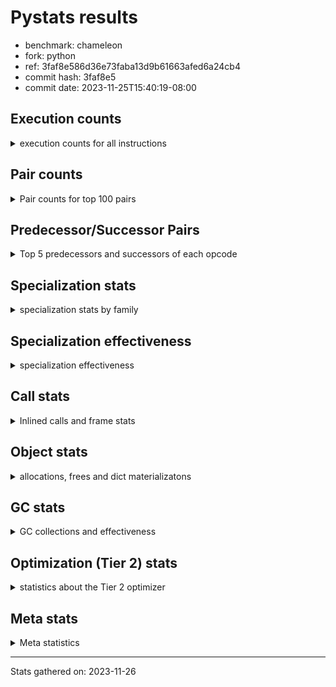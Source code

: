 
# Pystats results

- benchmark: chameleon
- fork: python
- ref: 3faf8e586d36e73faba13d9b61663afed6a24cb4
- commit hash: 3faf8e5
- commit date: 2023-11-25T15:40:19-08:00

## Execution counts

<details>
<summary> execution counts for all instructions </summary>

|Name | Count | Self | Cumulative | Miss ratio | 
|---|---:|---:|---:|---:|
| LOAD_FAST | 167,093,480 | 22.0% | 22.0% |  |
| LOAD_CONST | 81,306,320 | 10.7% | 32.7% |  |
| STORE_FAST | 71,388,280 | 9.4% | 42.1% |  |
| IS_OP | 45,764,480 | 6.0% | 48.1% |  |
| LOAD_GLOBAL_BUILTIN | 43,526,180 | 5.7% | 53.8% |  |
| PUSH_NULL | 40,652,200 | 5.3% | 59.1% |  |
| LOAD_GLOBAL_MODULE | 37,779,760 | 5.0% | 64.1% |  |
| POP_JUMP_IF_FALSE | 36,165,200 | 4.8% | 68.9% |  |
| POP_TOP | 23,047,120 | 3.0% | 71.9% |  |
| CALL_BUILTIN_O | 23,042,300 | 3.0% | 74.9% |  |
| LOAD_FAST_LOAD_FAST | 18,568,320 | 2.4% | 77.4% |  |
| RESUME_CHECK | 17,609,440 | 2.3% | 79.7% |  |
| RETURN_VALUE | 17,287,120 | 2.3% | 82.0% |  |
| POP_JUMP_IF_TRUE | 13,120,640 | 1.7% | 83.7% |  |
| CALL_METHOD_DESCRIPTOR_FAST | 10,442,040 | 1.4% | 85.1% | 100.0% |
| LOAD_ATTR_CLASS | 10,243,820 | 1.3% | 86.4% |  |
| POP_JUMP_IF_NONE | 9,922,560 | 1.3% | 87.7% |  |
| CALL_BOUND_METHOD_EXACT_ARGS | 7,042,420 | 0.9% | 88.6% |  |
| CALL_PY_EXACT_ARGS | 6,721,180 | 0.9% | 89.5% |  |
| COPY_FREE_VARS | 6,400,720 | 0.8% | 90.4% |  |
| POP_JUMP_IF_NOT_NONE | 6,400,640 | 0.8% | 91.2% |  |
| TO_BOOL_BOOL | 6,400,580 | 0.8% | 92.0% |  |
| CALL_TYPE_1 | 6,399,980 | 0.8% | 92.9% |  |
| CALL_STR_1 | 6,399,960 | 0.8% | 93.7% |  |
| CALL | 4,167,420 | 0.5% | 94.3% |  |
| STORE_SUBSCR | 4,164,520 | 0.5% | 94.8% |  |
| JUMP_FORWARD | 3,841,280 | 0.5% | 95.3% |  |
| NOP | 3,522,000 | 0.5% | 95.8% |  |
| DELETE_SUBSCR | 3,520,640 | 0.5% | 96.2% |  |
| COMPARE_OP_INT | 3,520,020 | 0.5% | 96.7% |  |
| BINARY_OP_SUBTRACT_INT | 3,519,960 | 0.5% | 97.2% |  |
| ENTER_EXECUTOR | 3,519,040 | 0.5% | 97.6% |  |
| BINARY_OP | 3,201,180 | 0.4% | 98.1% |  |
| LOAD_DEREF | 3,200,160 | 0.4% | 98.5% |  |
| BINARY_OP_ADD_INT | 3,199,980 | 0.4% | 98.9% |  |
| BINARY_OP_ADD_UNICODE | 3,199,980 | 0.4% | 99.3% |  |
| CALL_BUILTIN_FAST | 965,560 | 0.1% | 99.4% |  |
| INTERPRETER_EXIT | 643,920 | 0.1% | 99.5% |  |
| STORE_ATTR_SLOT | 642,480 | 0.1% | 99.6% |  |
| FOR_ITER_LIST | 641,880 | 0.1% | 99.7% |  |
| RETURN_CONST | 322,560 | 0.0% | 99.7% |  |
| BUILD_TUPLE | 321,920 | 0.0% | 99.8% |  |
| EXTENDED_ARG | 321,600 | 0.0% | 99.8% |  |
| CALL_BUILTIN_CLASS | 321,300 | 0.0% | 99.9% |  |
| GET_ITER | 320,720 | 0.0% | 99.9% |  |
| CALL_LEN | 320,620 | 0.0% | 100.0% |  |
| UNPACK_SEQUENCE_TWO_TUPLE | 320,600 | 0.0% | 100.0% |  |
| LOAD_ATTR | 7,560 | 0.0% | 100.0% |  |
| BUILD_MAP | 2,560 | 0.0% | 100.0% |  |
| BINARY_SUBSCR_GETITEM | 2,480 | 0.0% | 100.0% |  |
| MAKE_CELL | 1,920 | 0.0% | 100.0% |  |
| STORE_DEREF | 1,920 | 0.0% | 100.0% |  |
| LOAD_GLOBAL | 1,720 | 0.0% | 100.0% |  |
| JUMP_BACKWARD | 1,700 | 0.0% | 100.0% |  |
| CALL_FUNCTION_EX | 1,360 | 0.0% | 100.0% |  |
| MAKE_FUNCTION | 1,280 | 0.0% | 100.0% |  |
| DICT_MERGE | 1,280 | 0.0% | 100.0% |  |
| SET_FUNCTION_ATTRIBUTE | 1,280 | 0.0% | 100.0% |  |
| LOAD_ATTR_METHOD_NO_DICT | 1,240 | 0.0% | 100.0% |  |
| LOAD_ATTR_NONDESCRIPTOR_WITH_VALUES | 1,240 | 0.0% | 100.0% |  |
| CALL_KW | 640 | 0.0% | 100.0% |  |
| CONTAINS_OP | 640 | 0.0% | 100.0% |  |
| BINARY_SUBSCR_DICT | 620 | 0.0% | 100.0% |  |
| CALL_PY_WITH_DEFAULTS | 620 | 0.0% | 100.0% |  |
| LOAD_ATTR_INSTANCE_VALUE | 620 | 0.0% | 100.0% |  |
| LOAD_ATTR_METHOD_WITH_VALUES | 620 | 0.0% | 100.0% |  |
| LOAD_SUPER_ATTR_ATTR | 620 | 0.0% | 100.0% |  |
| STORE_SUBSCR_DICT | 620 | 0.0% | 100.0% |  |
| FOR_ITER_RANGE | 420 | 0.0% | 100.0% |  |
| RESUME | 240 | 0.0% | 100.0% |  |
| BINARY_SUBSCR | 200 | 0.0% | 100.0% |  |
| STORE_ATTR | 160 | 0.0% | 100.0% |  |
| TO_BOOL | 120 | 0.0% | 100.0% |  |
| COMPARE_OP | 120 | 0.0% | 100.0% |  |
| FOR_ITER | 120 | 0.0% | 100.0% |  |
| LOAD_ATTR_MODULE | 120 | 0.0% | 100.0% |  |
| UNPACK_SEQUENCE | 80 | 0.0% | 100.0% |  |
| BINARY_OP_SUBTRACT_FLOAT | 60 | 0.0% | 100.0% |  |
| LOAD_SUPER_ATTR | 40 | 0.0% | 100.0% |  |


</details>

## Pair counts

<details>
<summary> Pair counts for top 100 pairs </summary>

|Pair | Count | Self | Cumulative | 
|---|---:|---:|---:|
| STORE_FAST LOAD_FAST | 56,657,640 | 7.5% | 7.5% |
| LOAD_FAST PUSH_NULL | 36,810,120 | 4.8% | 12.3% |
| IS_OP POP_JUMP_IF_FALSE | 29,764,480 | 3.9% | 16.2% |
| POP_JUMP_IF_FALSE LOAD_FAST | 29,764,480 | 3.9% | 20.1% |
| PUSH_NULL LOAD_CONST | 27,531,520 | 3.6% | 23.7% |
| CALL_BUILTIN_O POP_TOP | 23,041,660 | 3.0% | 26.8% |
| LOAD_FAST LOAD_CONST | 20,805,840 | 2.7% | 29.5% |
| LOAD_GLOBAL_BUILTIN IS_OP | 19,199,900 | 2.5% | 32.0% |
| LOAD_FAST LOAD_GLOBAL_BUILTIN | 19,199,800 | 2.5% | 34.6% |
| LOAD_FAST RETURN_VALUE | 16,643,920 | 2.2% | 36.7% |
| LOAD_CONST CALL_BUILTIN_O | 16,641,480 | 2.2% | 38.9% |
| LOAD_CONST LOAD_CONST | 16,000,640 | 2.1% | 41.0% |
| LOAD_GLOBAL_MODULE IS_OP | 13,764,400 | 1.8% | 42.8% |
| LOAD_FAST LOAD_GLOBAL_MODULE | 13,764,320 | 1.8% | 44.7% |
| LOAD_GLOBAL_BUILTIN LOAD_FAST | 13,761,860 | 1.8% | 46.5% |
| POP_TOP LOAD_FAST | 13,123,200 | 1.7% | 48.2% |
| PUSH_NULL LOAD_FAST | 12,800,080 | 1.7% | 49.9% |
| CALL_METHOD_DESCRIPTOR_FAST STORE_FAST | 10,245,060 | 1.3% | 51.2% |
| LOAD_ATTR_CLASS LOAD_FAST_LOAD_FAST | 10,243,820 | 1.3% | 52.6% |
| LOAD_FAST_LOAD_FAST LOAD_GLOBAL_MODULE | 10,243,800 | 1.3% | 53.9% |
| LOAD_GLOBAL_BUILTIN LOAD_ATTR_CLASS | 10,243,800 | 1.3% | 55.3% |
| LOAD_GLOBAL_MODULE CALL_METHOD_DESCRIPTOR_FAST | 10,243,800 | 1.3% | 56.6% |
| RESUME_CHECK LOAD_GLOBAL_BUILTIN | 10,243,800 | 1.3% | 58.0% |
| STORE_FAST LOAD_CONST | 10,243,200 | 1.3% | 59.3% |
| LOAD_GLOBAL_MODULE STORE_FAST | 9,923,660 | 1.3% | 60.6% |
| LOAD_FAST POP_JUMP_IF_NONE | 9,922,560 | 1.3% | 61.9% |
| RETURN_VALUE STORE_FAST | 9,601,240 | 1.3% | 63.2% |
| IS_OP POP_JUMP_IF_TRUE | 9,600,000 | 1.3% | 64.4% |
| POP_JUMP_IF_TRUE LOAD_FAST | 9,599,360 | 1.3% | 65.7% |
| CALL_BOUND_METHOD_EXACT_ARGS RESUME_CHECK | 7,042,420 | 0.9% | 66.6% |
| LOAD_CONST CALL_BOUND_METHOD_EXACT_ARGS | 7,042,280 | 0.9% | 67.6% |
| RESUME_CHECK LOAD_FAST | 6,723,700 | 0.9% | 68.4% |
| LOAD_CONST STORE_FAST | 6,723,200 | 0.9% | 69.3% |
| LOAD_FAST LOAD_FAST | 6,723,200 | 0.9% | 70.2% |
| POP_TOP LOAD_GLOBAL_MODULE | 6,722,320 | 0.9% | 71.1% |
| COPY_FREE_VARS RESUME_CHECK | 6,400,660 | 0.8% | 71.9% |
| LOAD_FAST POP_JUMP_IF_NOT_NONE | 6,400,640 | 0.8% | 72.8% |
| POP_JUMP_IF_NONE LOAD_FAST | 6,400,640 | 0.8% | 73.6% |
| IS_OP STORE_FAST | 6,400,000 | 0.8% | 74.5% |
| LOAD_FAST STORE_FAST | 6,400,000 | 0.8% | 75.3% |
| LOAD_FAST_LOAD_FAST IS_OP | 6,400,000 | 0.8% | 76.1% |
| POP_JUMP_IF_FALSE LOAD_GLOBAL_BUILTIN | 6,400,000 | 0.8% | 77.0% |
| POP_JUMP_IF_NOT_NONE LOAD_FAST_LOAD_FAST | 6,400,000 | 0.8% | 77.8% |
| CALL_TYPE_1 STORE_FAST | 6,399,980 | 0.8% | 78.7% |
| LOAD_FAST CALL_TYPE_1 | 6,399,960 | 0.8% | 79.5% |
| CALL_PY_EXACT_ARGS COPY_FREE_VARS | 6,399,960 | 0.8% | 80.3% |
| TO_BOOL_BOOL POP_JUMP_IF_FALSE | 6,399,960 | 0.8% | 81.2% |
| LOAD_FAST TO_BOOL_BOOL | 6,399,920 | 0.8% | 82.0% |
| LOAD_CONST LOAD_FAST | 3,843,840 | 0.5% | 82.5% |
| LOAD_CONST STORE_SUBSCR | 3,841,960 | 0.5% | 83.0% |
| STORE_SUBSCR LOAD_FAST | 3,841,920 | 0.5% | 83.5% |
| STORE_FAST LOAD_GLOBAL_MODULE | 3,523,280 | 0.5% | 84.0% |
| LOAD_CONST LOAD_GLOBAL_MODULE | 3,522,360 | 0.5% | 84.5% |
| LOAD_FAST CALL | 3,521,720 | 0.5% | 84.9% |
| DELETE_SUBSCR JUMP_FORWARD | 3,520,640 | 0.5% | 85.4% |
| RETURN_VALUE LOAD_CONST | 3,520,640 | 0.5% | 85.9% |
| JUMP_FORWARD LOAD_FAST | 3,520,640 | 0.5% | 86.3% |
| LOAD_CONST DELETE_SUBSCR | 3,520,640 | 0.5% | 86.8% |
| LOAD_CONST COMPARE_OP_INT | 3,519,960 | 0.5% | 87.2% |
| BINARY_OP_SUBTRACT_INT STORE_FAST | 3,519,960 | 0.5% | 87.7% |
| COMPARE_OP_INT POP_JUMP_IF_TRUE | 3,519,960 | 0.5% | 88.2% |
| LOAD_CONST BINARY_OP_SUBTRACT_INT | 3,519,920 | 0.5% | 88.6% |
| LOAD_CONST CALL_PY_EXACT_ARGS | 3,519,920 | 0.5% | 89.1% |
| LOAD_FAST CALL_BUILTIN_O | 3,200,600 | 0.4% | 89.5% |
| NOP LOAD_DEREF | 3,200,080 | 0.4% | 89.9% |
| LOAD_DEREF PUSH_NULL | 3,200,080 | 0.4% | 90.4% |
| LOAD_FAST BINARY_OP | 3,200,040 | 0.4% | 90.8% |
| CALL LOAD_CONST | 3,200,000 | 0.4% | 91.2% |
| LOAD_CONST IS_OP | 3,200,000 | 0.4% | 91.6% |
| LOAD_FAST IS_OP | 3,200,000 | 0.4% | 92.0% |
| POP_JUMP_IF_NONE NOP | 3,200,000 | 0.4% | 92.5% |
| BINARY_OP_ADD_INT STORE_FAST | 3,199,980 | 0.4% | 92.9% |
| BINARY_OP_ADD_UNICODE STORE_FAST | 3,199,980 | 0.4% | 93.3% |
| CALL_STR_1 STORE_FAST | 3,199,980 | 0.4% | 93.7% |
| RETURN_VALUE CALL_STR_1 | 3,199,960 | 0.4% | 94.1% |
| BINARY_OP CALL_BUILTIN_O | 3,199,960 | 0.4% | 94.6% |
| LOAD_CONST BINARY_OP_ADD_INT | 3,199,960 | 0.4% | 95.0% |
| LOAD_CONST LOAD_GLOBAL_BUILTIN | 3,199,960 | 0.4% | 95.4% |
| LOAD_FAST CALL_STR_1 | 3,199,960 | 0.4% | 95.8% |
| POP_JUMP_IF_TRUE LOAD_GLOBAL_BUILTIN | 3,199,960 | 0.4% | 96.3% |
| CALL_STR_1 BINARY_OP_ADD_UNICODE | 3,199,960 | 0.4% | 96.7% |
| LOAD_GLOBAL_MODULE CALL_PY_EXACT_ARGS | 3,199,960 | 0.4% | 97.1% |
| ENTER_EXECUTOR RESUME_CHECK | 3,198,720 | 0.4% | 97.5% |
| POP_TOP ENTER_EXECUTOR | 2,879,960 | 0.4% | 97.9% |
| CACHE RESUME_CHECK | 643,160 | 0.1% | 98.0% |
| CALL_BUILTIN_FAST STORE_FAST | 642,480 | 0.1% | 98.1% |
| LOAD_FAST_LOAD_FAST STORE_ATTR_SLOT | 641,200 | 0.1% | 98.1% |
| STORE_FAST LOAD_GLOBAL_BUILTIN | 641,200 | 0.1% | 98.2% |
| RETURN_VALUE PUSH_NULL | 640,640 | 0.1% | 98.3% |
| RETURN_VALUE INTERPRETER_EXIT | 322,640 | 0.0% | 98.4% |
| LOAD_FAST CALL_BUILTIN_FAST | 321,800 | 0.0% | 98.4% |
| LOAD_GLOBAL_MODULE CALL_BUILTIN_FAST | 321,800 | 0.0% | 98.4% |
| RETURN_CONST INTERPRETER_EXIT | 321,280 | 0.0% | 98.5% |
| FOR_ITER_LIST STORE_FAST | 321,240 | 0.0% | 98.5% |
| LOAD_GLOBAL_MODULE LOAD_FAST_LOAD_FAST | 321,240 | 0.0% | 98.6% |
| STORE_ATTR_SLOT RETURN_CONST | 321,240 | 0.0% | 98.6% |
| CALL_PY_EXACT_ARGS RESUME_CHECK | 321,220 | 0.0% | 98.7% |
| CALL STORE_FAST | 320,960 | 0.0% | 98.7% |
| LOAD_FAST GET_ITER | 320,720 | 0.0% | 98.7% |
| LOAD_FAST_LOAD_FAST CALL | 320,680 | 0.0% | 98.8% |


</details>

## Predecessor/Successor Pairs

<details>
<summary> Top 5 predecessors and successors of each opcode </summary>

### CACHE

<details>
<summary> Successors and predecessors for CACHE </summary>

|Successors | Count | Percentage | 
|---|---:|---:|
| RESUME_CHECK | 643,160 | 99.9% |
| COPY_FREE_VARS | 640 | 0.1% |
| RESUME | 120 | 0.0% |


</details>

### BINARY_SUBSCR

<details>
<summary> Successors and predecessors for BINARY_SUBSCR </summary>

|Predecessors | Count | Percentage | 
|---|---:|---:|
| LOAD_CONST | 200 | 100.0% |

|Successors | Count | Percentage | 
|---|---:|---:|
| BINARY_SUBSCR_GETITEM | 80 | 40.0% |
| STORE_FAST | 60 | 30.0% |
| STORE_DEREF | 40 | 20.0% |
| BINARY_SUBSCR_DICT | 20 | 10.0% |


</details>

### DELETE_SUBSCR

<details>
<summary> Successors and predecessors for DELETE_SUBSCR </summary>

|Predecessors | Count | Percentage | 
|---|---:|---:|
| LOAD_CONST | 3,520,640 | 100.0% |

|Successors | Count | Percentage | 
|---|---:|---:|
| JUMP_FORWARD | 3,520,640 | 100.0% |


</details>

### GET_ITER

<details>
<summary> Successors and predecessors for GET_ITER </summary>

|Predecessors | Count | Percentage | 
|---|---:|---:|
| LOAD_FAST | 320,720 | 100.0% |

|Successors | Count | Percentage | 
|---|---:|---:|
| FOR_ITER_LIST | 319,980 | 99.8% |
| EXTENDED_ARG | 640 | 0.2% |
| FOR_ITER_RANGE | 60 | 0.0% |
| FOR_ITER | 40 | 0.0% |


</details>

### INTERPRETER_EXIT

<details>
<summary> Successors and predecessors for INTERPRETER_EXIT </summary>

|Predecessors | Count | Percentage | 
|---|---:|---:|
| RETURN_VALUE | 322,640 | 50.1% |
| RETURN_CONST | 321,280 | 49.9% |


</details>

### MAKE_FUNCTION

<details>
<summary> Successors and predecessors for MAKE_FUNCTION </summary>

|Predecessors | Count | Percentage | 
|---|---:|---:|
| LOAD_CONST | 1,280 | 100.0% |

|Successors | Count | Percentage | 
|---|---:|---:|
| SET_FUNCTION_ATTRIBUTE | 1,280 | 100.0% |


</details>

### NOP

<details>
<summary> Successors and predecessors for NOP </summary>

|Predecessors | Count | Percentage | 
|---|---:|---:|
| POP_JUMP_IF_NONE | 3,200,000 | 90.9% |
| RESUME_CHECK | 320,620 | 9.1% |
| STORE_FAST | 1,280 | 0.0% |
| POP_TOP | 80 | 0.0% |
| RESUME | 20 | 0.0% |

|Successors | Count | Percentage | 
|---|---:|---:|
| LOAD_DEREF | 3,200,080 | 90.9% |
| LOAD_GLOBAL_BUILTIN | 319,960 | 9.1% |
| LOAD_FAST | 1,280 | 0.0% |
| LOAD_GLOBAL_MODULE | 640 | 0.0% |
| LOAD_GLOBAL | 40 | 0.0% |


</details>

### POP_TOP

<details>
<summary> Successors and predecessors for POP_TOP </summary>

|Predecessors | Count | Percentage | 
|---|---:|---:|
| CALL_BUILTIN_O | 23,041,660 | 100.0% |
| CALL_BUILTIN_FAST | 3,100 | 0.0% |
| RETURN_CONST | 1,280 | 0.0% |
| CALL | 1,080 | 0.0% |

|Successors | Count | Percentage | 
|---|---:|---:|
| LOAD_FAST | 13,123,200 | 56.9% |
| LOAD_GLOBAL_MODULE | 6,722,320 | 29.2% |
| ENTER_EXECUTOR | 2,879,960 | 12.5% |
| EXTENDED_ARG | 319,360 | 1.4% |
| JUMP_BACKWARD | 680 | 0.0% |


</details>

### PUSH_NULL

<details>
<summary> Successors and predecessors for PUSH_NULL </summary>

|Predecessors | Count | Percentage | 
|---|---:|---:|
| LOAD_FAST | 36,810,120 | 90.5% |
| LOAD_DEREF | 3,200,080 | 7.9% |
| RETURN_VALUE | 640,640 | 1.6% |
| LOAD_ATTR | 660 | 0.0% |
| LOAD_SUPER_ATTR_ATTR | 620 | 0.0% |

|Successors | Count | Percentage | 
|---|---:|---:|
| LOAD_CONST | 27,531,520 | 67.7% |
| LOAD_FAST | 12,800,080 | 31.5% |
| CALL | 320,600 | 0.8% |


</details>

### RETURN_VALUE

<details>
<summary> Successors and predecessors for RETURN_VALUE </summary>

|Predecessors | Count | Percentage | 
|---|---:|---:|
| LOAD_FAST | 16,643,920 | 96.3% |
| BUILD_TUPLE | 320,640 | 1.9% |
| CALL_BUILTIN_FAST | 319,980 | 1.9% |
| CALL_FUNCTION_EX | 1,280 | 0.0% |
| RETURN_VALUE | 640 | 0.0% |

|Successors | Count | Percentage | 
|---|---:|---:|
| STORE_FAST | 9,601,240 | 55.5% |
| LOAD_CONST | 3,520,640 | 20.4% |
| CALL_STR_1 | 3,199,960 | 18.5% |
| PUSH_NULL | 640,640 | 3.7% |
| INTERPRETER_EXIT | 322,640 | 1.9% |


</details>

### STORE_SUBSCR

<details>
<summary> Successors and predecessors for STORE_SUBSCR </summary>

|Predecessors | Count | Percentage | 
|---|---:|---:|
| LOAD_CONST | 3,841,960 | 92.3% |
| LOAD_FAST_LOAD_FAST | 320,640 | 7.7% |
| STORE_SUBSCR | 1,920 | 0.0% |

|Successors | Count | Percentage | 
|---|---:|---:|
| LOAD_FAST | 3,841,920 | 92.3% |
| LOAD_FAST_LOAD_FAST | 320,640 | 7.7% |
| STORE_SUBSCR | 1,920 | 0.0% |
| LOAD_GLOBAL | 20 | 0.0% |
| STORE_SUBSCR_DICT | 20 | 0.0% |


</details>

### TO_BOOL

<details>
<summary> Successors and predecessors for TO_BOOL </summary>

|Predecessors | Count | Percentage | 
|---|---:|---:|
| LOAD_FAST | 80 | 66.7% |
| LOAD_ATTR | 40 | 33.3% |

|Successors | Count | Percentage | 
|---|---:|---:|
| TO_BOOL_BOOL | 60 | 50.0% |
| POP_JUMP_IF_FALSE | 40 | 33.3% |
| POP_JUMP_IF_TRUE | 20 | 16.7% |


</details>

### BINARY_OP

<details>
<summary> Successors and predecessors for BINARY_OP </summary>

|Predecessors | Count | Percentage | 
|---|---:|---:|
| LOAD_FAST | 3,200,040 | 100.0% |
| BINARY_OP | 980 | 0.0% |
| LOAD_CONST | 120 | 0.0% |
| CALL | 20 | 0.0% |
| CALL_STR_1 | 20 | 0.0% |

|Successors | Count | Percentage | 
|---|---:|---:|
| CALL_BUILTIN_O | 3,199,960 | 100.0% |
| BINARY_OP | 980 | 0.0% |
| STORE_FAST | 100 | 0.0% |
| CALL | 40 | 0.0% |
| BINARY_OP_SUBTRACT_INT | 40 | 0.0% |


</details>

### BUILD_MAP

<details>
<summary> Successors and predecessors for BUILD_MAP </summary>

|Predecessors | Count | Percentage | 
|---|---:|---:|
| LOAD_CONST | 1,280 | 50.0% |
| STORE_FAST | 640 | 25.0% |
| LOAD_GLOBAL_MODULE | 620 | 24.2% |
| LOAD_GLOBAL | 20 | 0.8% |

|Successors | Count | Percentage | 
|---|---:|---:|
| LOAD_FAST | 1,280 | 50.0% |
| CALL | 640 | 25.0% |
| STORE_FAST | 640 | 25.0% |


</details>

### BUILD_TUPLE

<details>
<summary> Successors and predecessors for BUILD_TUPLE </summary>

|Predecessors | Count | Percentage | 
|---|---:|---:|
| LOAD_FAST_LOAD_FAST | 320,640 | 99.6% |
| LOAD_FAST | 1,280 | 0.4% |

|Successors | Count | Percentage | 
|---|---:|---:|
| RETURN_VALUE | 320,640 | 99.6% |
| LOAD_CONST | 1,280 | 0.4% |


</details>

### CALL

<details>
<summary> Successors and predecessors for CALL </summary>

|Predecessors | Count | Percentage | 
|---|---:|---:|
| LOAD_FAST | 3,521,720 | 84.5% |
| LOAD_FAST_LOAD_FAST | 320,680 | 7.7% |
| PUSH_NULL | 320,600 | 7.7% |
| CALL | 2,140 | 0.1% |
| LOAD_CONST | 920 | 0.0% |

|Successors | Count | Percentage | 
|---|---:|---:|
| LOAD_CONST | 3,200,000 | 76.8% |
| STORE_FAST | 320,960 | 7.7% |
| LOAD_FAST_LOAD_FAST | 320,640 | 7.7% |
| UNPACK_SEQUENCE_TWO_TUPLE | 320,560 | 7.7% |
| CALL | 2,140 | 0.1% |


</details>

### CALL_FUNCTION_EX

<details>
<summary> Successors and predecessors for CALL_FUNCTION_EX </summary>

|Predecessors | Count | Percentage | 
|---|---:|---:|
| DICT_MERGE | 1,280 | 94.1% |
| LOAD_FAST | 80 | 5.9% |

|Successors | Count | Percentage | 
|---|---:|---:|
| RETURN_VALUE | 1,280 | 94.1% |
| COPY_FREE_VARS | 80 | 5.9% |


</details>

### CALL_KW

<details>
<summary> Successors and predecessors for CALL_KW </summary>

|Predecessors | Count | Percentage | 
|---|---:|---:|
| LOAD_CONST | 640 | 100.0% |

|Successors | Count | Percentage | 
|---|---:|---:|
| CALL_BUILTIN_FAST | 600 | 93.8% |
| CALL | 40 | 6.2% |


</details>

### COMPARE_OP

<details>
<summary> Successors and predecessors for COMPARE_OP </summary>

|Predecessors | Count | Percentage | 
|---|---:|---:|
| LOAD_CONST | 120 | 100.0% |

|Successors | Count | Percentage | 
|---|---:|---:|
| COMPARE_OP_INT | 60 | 50.0% |
| POP_JUMP_IF_TRUE | 40 | 33.3% |
| POP_JUMP_IF_FALSE | 20 | 16.7% |


</details>

### CONTAINS_OP

<details>
<summary> Successors and predecessors for CONTAINS_OP </summary>

|Predecessors | Count | Percentage | 
|---|---:|---:|
| LOAD_FAST | 640 | 100.0% |

|Successors | Count | Percentage | 
|---|---:|---:|
| POP_JUMP_IF_FALSE | 640 | 100.0% |


</details>

### COPY_FREE_VARS

<details>
<summary> Successors and predecessors for COPY_FREE_VARS </summary>

|Predecessors | Count | Percentage | 
|---|---:|---:|
| CALL_PY_EXACT_ARGS | 6,399,960 | 100.0% |
| CACHE | 640 | 0.0% |
| CALL_FUNCTION_EX | 80 | 0.0% |
| CALL | 40 | 0.0% |

|Successors | Count | Percentage | 
|---|---:|---:|
| RESUME_CHECK | 6,400,660 | 100.0% |
| RESUME | 60 | 0.0% |


</details>

### DICT_MERGE

<details>
<summary> Successors and predecessors for DICT_MERGE </summary>

|Predecessors | Count | Percentage | 
|---|---:|---:|
| LOAD_FAST | 1,280 | 100.0% |

|Successors | Count | Percentage | 
|---|---:|---:|
| CALL_FUNCTION_EX | 1,280 | 100.0% |


</details>

### ENTER_EXECUTOR

<details>
<summary> Successors and predecessors for ENTER_EXECUTOR </summary>

|Predecessors | Count | Percentage | 
|---|---:|---:|
| POP_TOP | 2,879,960 | 81.8% |
| POP_JUMP_IF_TRUE | 319,660 | 9.1% |
| EXTENDED_ARG | 319,320 | 9.1% |
| JUMP_BACKWARD | 100 | 0.0% |

|Successors | Count | Percentage | 
|---|---:|---:|
| RESUME_CHECK | 3,198,720 | 90.9% |
| FOR_ITER_LIST | 319,680 | 9.1% |
| EXTENDED_ARG | 320 | 0.0% |
| CALL | 280 | 0.0% |
| FOR_ITER_RANGE | 40 | 0.0% |


</details>

### EXTENDED_ARG

<details>
<summary> Successors and predecessors for EXTENDED_ARG </summary>

|Predecessors | Count | Percentage | 
|---|---:|---:|
| POP_TOP | 319,360 | 99.3% |
| GET_ITER | 640 | 0.2% |
| JUMP_BACKWARD | 640 | 0.2% |
| POP_JUMP_IF_TRUE | 640 | 0.2% |
| ENTER_EXECUTOR | 320 | 0.1% |

|Successors | Count | Percentage | 
|---|---:|---:|
| ENTER_EXECUTOR | 319,320 | 99.3% |
| FOR_ITER_LIST | 1,560 | 0.5% |
| JUMP_BACKWARD | 680 | 0.2% |
| FOR_ITER | 40 | 0.0% |


</details>

### FOR_ITER

<details>
<summary> Successors and predecessors for FOR_ITER </summary>

|Predecessors | Count | Percentage | 
|---|---:|---:|
| GET_ITER | 40 | 33.3% |
| EXTENDED_ARG | 40 | 33.3% |
| JUMP_BACKWARD | 40 | 33.3% |

|Successors | Count | Percentage | 
|---|---:|---:|
| STORE_FAST | 60 | 50.0% |
| FOR_ITER_LIST | 40 | 33.3% |
| FOR_ITER_RANGE | 20 | 16.7% |


</details>

### IS_OP

<details>
<summary> Successors and predecessors for IS_OP </summary>

|Predecessors | Count | Percentage | 
|---|---:|---:|
| LOAD_GLOBAL_BUILTIN | 19,199,900 | 42.0% |
| LOAD_GLOBAL_MODULE | 13,764,400 | 30.1% |
| LOAD_FAST_LOAD_FAST | 6,400,000 | 14.0% |
| LOAD_CONST | 3,200,000 | 7.0% |
| LOAD_FAST | 3,200,000 | 7.0% |

|Successors | Count | Percentage | 
|---|---:|---:|
| POP_JUMP_IF_FALSE | 29,764,480 | 65.0% |
| POP_JUMP_IF_TRUE | 9,600,000 | 21.0% |
| STORE_FAST | 6,400,000 | 14.0% |


</details>

### JUMP_BACKWARD

<details>
<summary> Successors and predecessors for JUMP_BACKWARD </summary>

|Predecessors | Count | Percentage | 
|---|---:|---:|
| POP_TOP | 680 | 40.0% |
| EXTENDED_ARG | 680 | 40.0% |
| POP_JUMP_IF_TRUE | 340 | 20.0% |

|Successors | Count | Percentage | 
|---|---:|---:|
| EXTENDED_ARG | 640 | 37.6% |
| FOR_ITER_LIST | 620 | 36.5% |
| FOR_ITER_RANGE | 300 | 17.6% |
| ENTER_EXECUTOR | 100 | 5.9% |
| FOR_ITER | 40 | 2.4% |


</details>

### JUMP_FORWARD

<details>
<summary> Successors and predecessors for JUMP_FORWARD </summary>

|Predecessors | Count | Percentage | 
|---|---:|---:|
| DELETE_SUBSCR | 3,520,640 | 91.7% |
| CALL_BUILTIN_CLASS | 320,620 | 8.3% |
| CALL | 20 | 0.0% |

|Successors | Count | Percentage | 
|---|---:|---:|
| LOAD_FAST | 3,520,640 | 91.7% |
| STORE_FAST | 320,640 | 8.3% |


</details>

### LOAD_ATTR

<details>
<summary> Successors and predecessors for LOAD_ATTR </summary>

|Predecessors | Count | Percentage | 
|---|---:|---:|
| LOAD_FAST | 6,640 | 87.8% |
| LOAD_ATTR | 800 | 10.6% |
| LOAD_GLOBAL | 60 | 0.8% |
| LOAD_GLOBAL_MODULE | 40 | 0.5% |
| LOAD_GLOBAL_BUILTIN | 20 | 0.3% |

|Successors | Count | Percentage | 
|---|---:|---:|
| STORE_FAST | 3,240 | 42.9% |
| LOAD_FAST | 1,280 | 16.9% |
| LOAD_ATTR | 800 | 10.6% |
| PUSH_NULL | 660 | 8.7% |
| CALL_BUILTIN_CLASS | 600 | 7.9% |


</details>

### LOAD_CONST

<details>
<summary> Successors and predecessors for LOAD_CONST </summary>

|Predecessors | Count | Percentage | 
|---|---:|---:|
| PUSH_NULL | 27,531,520 | 33.9% |
| LOAD_FAST | 20,805,840 | 25.6% |
| LOAD_CONST | 16,000,640 | 19.7% |
| STORE_FAST | 10,243,200 | 12.6% |
| RETURN_VALUE | 3,520,640 | 4.3% |

|Successors | Count | Percentage | 
|---|---:|---:|
| CALL_BUILTIN_O | 16,641,480 | 20.5% |
| LOAD_CONST | 16,000,640 | 19.7% |
| CALL_BOUND_METHOD_EXACT_ARGS | 7,042,280 | 8.7% |
| STORE_FAST | 6,723,200 | 8.3% |
| LOAD_FAST | 3,843,840 | 4.7% |


</details>

### LOAD_DEREF

<details>
<summary> Successors and predecessors for LOAD_DEREF </summary>

|Predecessors | Count | Percentage | 
|---|---:|---:|
| NOP | 3,200,080 | 100.0% |
| STORE_FAST | 80 | 0.0% |

|Successors | Count | Percentage | 
|---|---:|---:|
| PUSH_NULL | 3,200,080 | 100.0% |
| STORE_FAST | 80 | 0.0% |


</details>

### LOAD_FAST

<details>
<summary> Successors and predecessors for LOAD_FAST </summary>

|Predecessors | Count | Percentage | 
|---|---:|---:|
| STORE_FAST | 56,657,640 | 33.9% |
| POP_JUMP_IF_FALSE | 29,764,480 | 17.8% |
| LOAD_GLOBAL_BUILTIN | 13,761,860 | 8.2% |
| POP_TOP | 13,123,200 | 7.9% |
| PUSH_NULL | 12,800,080 | 7.7% |

|Successors | Count | Percentage | 
|---|---:|---:|
| PUSH_NULL | 36,810,120 | 22.0% |
| LOAD_CONST | 20,805,840 | 12.5% |
| LOAD_GLOBAL_BUILTIN | 19,199,800 | 11.5% |
| RETURN_VALUE | 16,643,920 | 10.0% |
| LOAD_GLOBAL_MODULE | 13,764,320 | 8.2% |


</details>

### LOAD_FAST_LOAD_FAST

<details>
<summary> Successors and predecessors for LOAD_FAST_LOAD_FAST </summary>

|Predecessors | Count | Percentage | 
|---|---:|---:|
| LOAD_ATTR_CLASS | 10,243,820 | 55.2% |
| POP_JUMP_IF_NOT_NONE | 6,400,000 | 34.5% |
| LOAD_GLOBAL_MODULE | 321,240 | 1.7% |
| STORE_SUBSCR | 320,640 | 1.7% |
| CALL | 320,640 | 1.7% |

|Successors | Count | Percentage | 
|---|---:|---:|
| LOAD_GLOBAL_MODULE | 10,243,800 | 55.2% |
| IS_OP | 6,400,000 | 34.5% |
| STORE_ATTR_SLOT | 641,200 | 3.5% |
| CALL | 320,680 | 1.7% |
| STORE_SUBSCR | 320,640 | 1.7% |


</details>

### LOAD_GLOBAL

<details>
<summary> Successors and predecessors for LOAD_GLOBAL </summary>

|Predecessors | Count | Percentage | 
|---|---:|---:|
| LOAD_FAST | 360 | 20.9% |
| STORE_FAST | 320 | 18.6% |
| POP_TOP | 240 | 14.0% |
| LOAD_CONST | 240 | 14.0% |
| POP_JUMP_IF_FALSE | 120 | 7.0% |

|Successors | Count | Percentage | 
|---|---:|---:|
| LOAD_GLOBAL_MODULE | 560 | 32.6% |
| LOAD_GLOBAL_BUILTIN | 300 | 17.4% |
| LOAD_FAST | 220 | 12.8% |
| IS_OP | 180 | 10.5% |
| STORE_FAST | 180 | 10.5% |


</details>

### LOAD_SUPER_ATTR

<details>
<summary> Successors and predecessors for LOAD_SUPER_ATTR </summary>

|Predecessors | Count | Percentage | 
|---|---:|---:|
| LOAD_FAST | 40 | 100.0% |

|Successors | Count | Percentage | 
|---|---:|---:|
| PUSH_NULL | 20 | 50.0% |
| LOAD_SUPER_ATTR_ATTR | 20 | 50.0% |


</details>

### MAKE_CELL

<details>
<summary> Successors and predecessors for MAKE_CELL </summary>

|Predecessors | Count | Percentage | 
|---|---:|---:|
| MAKE_CELL | 1,280 | 66.7% |
| CALL_PY_WITH_DEFAULTS | 620 | 32.3% |
| CALL | 20 | 1.0% |

|Successors | Count | Percentage | 
|---|---:|---:|
| MAKE_CELL | 1,280 | 66.7% |
| RESUME_CHECK | 620 | 32.3% |
| RESUME | 20 | 1.0% |


</details>

### POP_JUMP_IF_FALSE

<details>
<summary> Successors and predecessors for POP_JUMP_IF_FALSE </summary>

|Predecessors | Count | Percentage | 
|---|---:|---:|
| IS_OP | 29,764,480 | 82.3% |
| TO_BOOL_BOOL | 6,399,960 | 17.7% |
| CONTAINS_OP | 640 | 0.0% |
| COMPARE_OP_INT | 60 | 0.0% |
| TO_BOOL | 40 | 0.0% |

|Successors | Count | Percentage | 
|---|---:|---:|
| LOAD_FAST | 29,764,480 | 82.3% |
| LOAD_GLOBAL_BUILTIN | 6,400,000 | 17.7% |
| LOAD_GLOBAL_MODULE | 600 | 0.0% |
| LOAD_GLOBAL | 120 | 0.0% |


</details>

### POP_JUMP_IF_NONE

<details>
<summary> Successors and predecessors for POP_JUMP_IF_NONE </summary>

|Predecessors | Count | Percentage | 
|---|---:|---:|
| LOAD_FAST | 9,922,560 | 100.0% |

|Successors | Count | Percentage | 
|---|---:|---:|
| LOAD_FAST | 6,400,640 | 64.5% |
| NOP | 3,200,000 | 32.2% |
| LOAD_GLOBAL_BUILTIN | 320,600 | 3.2% |
| LOAD_CONST | 640 | 0.0% |
| LOAD_GLOBAL_MODULE | 600 | 0.0% |


</details>

### POP_JUMP_IF_NOT_NONE

<details>
<summary> Successors and predecessors for POP_JUMP_IF_NOT_NONE </summary>

|Predecessors | Count | Percentage | 
|---|---:|---:|
| LOAD_FAST | 6,400,640 | 100.0% |

|Successors | Count | Percentage | 
|---|---:|---:|
| LOAD_FAST_LOAD_FAST | 6,400,000 | 100.0% |
| LOAD_FAST | 640 | 0.0% |


</details>

### POP_JUMP_IF_TRUE

<details>
<summary> Successors and predecessors for POP_JUMP_IF_TRUE </summary>

|Predecessors | Count | Percentage | 
|---|---:|---:|
| IS_OP | 9,600,000 | 73.2% |
| COMPARE_OP_INT | 3,519,960 | 26.8% |
| TO_BOOL_BOOL | 620 | 0.0% |
| COMPARE_OP | 40 | 0.0% |
| TO_BOOL | 20 | 0.0% |

|Successors | Count | Percentage | 
|---|---:|---:|
| LOAD_FAST | 9,599,360 | 73.2% |
| LOAD_GLOBAL_BUILTIN | 3,199,960 | 24.4% |
| ENTER_EXECUTOR | 319,660 | 2.4% |
| EXTENDED_ARG | 640 | 0.0% |
| RETURN_CONST | 640 | 0.0% |


</details>

### RETURN_CONST

<details>
<summary> Successors and predecessors for RETURN_CONST </summary>

|Predecessors | Count | Percentage | 
|---|---:|---:|
| STORE_ATTR_SLOT | 321,240 | 99.6% |
| POP_TOP | 640 | 0.2% |
| POP_JUMP_IF_TRUE | 640 | 0.2% |
| STORE_ATTR | 40 | 0.0% |

|Successors | Count | Percentage | 
|---|---:|---:|
| INTERPRETER_EXIT | 321,280 | 99.6% |
| POP_TOP | 1,280 | 0.4% |


</details>

### SET_FUNCTION_ATTRIBUTE

<details>
<summary> Successors and predecessors for SET_FUNCTION_ATTRIBUTE </summary>

|Predecessors | Count | Percentage | 
|---|---:|---:|
| MAKE_FUNCTION | 1,280 | 100.0% |

|Successors | Count | Percentage | 
|---|---:|---:|
| STORE_FAST | 1,280 | 100.0% |


</details>

### STORE_ATTR

<details>
<summary> Successors and predecessors for STORE_ATTR </summary>

|Predecessors | Count | Percentage | 
|---|---:|---:|
| LOAD_FAST | 80 | 50.0% |
| LOAD_FAST_LOAD_FAST | 80 | 50.0% |

|Successors | Count | Percentage | 
|---|---:|---:|
| STORE_ATTR_SLOT | 80 | 50.0% |
| RETURN_CONST | 40 | 25.0% |
| LOAD_FAST | 20 | 12.5% |
| LOAD_FAST_LOAD_FAST | 20 | 12.5% |


</details>

### STORE_DEREF

<details>
<summary> Successors and predecessors for STORE_DEREF </summary>

|Predecessors | Count | Percentage | 
|---|---:|---:|
| RETURN_VALUE | 1,240 | 64.6% |
| LOAD_GLOBAL_MODULE | 620 | 32.3% |
| BINARY_SUBSCR | 40 | 2.1% |
| LOAD_GLOBAL | 20 | 1.0% |

|Successors | Count | Percentage | 
|---|---:|---:|
| LOAD_FAST | 1,920 | 100.0% |


</details>

### STORE_FAST

<details>
<summary> Successors and predecessors for STORE_FAST </summary>

|Predecessors | Count | Percentage | 
|---|---:|---:|
| CALL_METHOD_DESCRIPTOR_FAST | 10,245,060 | 14.4% |
| LOAD_GLOBAL_MODULE | 9,923,660 | 13.9% |
| RETURN_VALUE | 9,601,240 | 13.4% |
| LOAD_CONST | 6,723,200 | 9.4% |
| IS_OP | 6,400,000 | 9.0% |

|Successors | Count | Percentage | 
|---|---:|---:|
| LOAD_FAST | 56,657,640 | 79.4% |
| LOAD_CONST | 10,243,200 | 14.3% |
| LOAD_GLOBAL_MODULE | 3,523,280 | 4.9% |
| LOAD_GLOBAL_BUILTIN | 641,200 | 0.9% |
| STORE_FAST | 320,640 | 0.4% |


</details>

### UNPACK_SEQUENCE

<details>
<summary> Successors and predecessors for UNPACK_SEQUENCE </summary>

|Predecessors | Count | Percentage | 
|---|---:|---:|
| CALL | 80 | 100.0% |

|Successors | Count | Percentage | 
|---|---:|---:|
| STORE_FAST | 40 | 50.0% |
| UNPACK_SEQUENCE_TWO_TUPLE | 40 | 50.0% |


</details>

### RESUME

<details>
<summary> Successors and predecessors for RESUME </summary>

|Predecessors | Count | Percentage | 
|---|---:|---:|
| CACHE | 120 | 50.0% |
| COPY_FREE_VARS | 60 | 25.0% |
| CALL | 40 | 16.7% |
| MAKE_CELL | 20 | 8.3% |

|Successors | Count | Percentage | 
|---|---:|---:|
| LOAD_FAST | 140 | 58.3% |
| LOAD_GLOBAL | 60 | 25.0% |
| NOP | 20 | 8.3% |
| LOAD_FAST_LOAD_FAST | 20 | 8.3% |


</details>

### BINARY_OP_ADD_INT

<details>
<summary> Successors and predecessors for BINARY_OP_ADD_INT </summary>

|Predecessors | Count | Percentage | 
|---|---:|---:|
| LOAD_CONST | 3,199,960 | 100.0% |
| BINARY_OP | 20 | 0.0% |

|Successors | Count | Percentage | 
|---|---:|---:|
| STORE_FAST | 3,199,980 | 100.0% |


</details>

### BINARY_OP_ADD_UNICODE

<details>
<summary> Successors and predecessors for BINARY_OP_ADD_UNICODE </summary>

|Predecessors | Count | Percentage | 
|---|---:|---:|
| CALL_STR_1 | 3,199,960 | 100.0% |
| BINARY_OP | 20 | 0.0% |

|Successors | Count | Percentage | 
|---|---:|---:|
| STORE_FAST | 3,199,980 | 100.0% |


</details>

### BINARY_OP_SUBTRACT_FLOAT

<details>
<summary> Successors and predecessors for BINARY_OP_SUBTRACT_FLOAT </summary>

|Predecessors | Count | Percentage | 
|---|---:|---:|
| LOAD_FAST | 40 | 66.7% |
| BINARY_OP | 20 | 33.3% |

|Successors | Count | Percentage | 
|---|---:|---:|
| STORE_FAST | 60 | 100.0% |


</details>

### BINARY_OP_SUBTRACT_INT

<details>
<summary> Successors and predecessors for BINARY_OP_SUBTRACT_INT </summary>

|Predecessors | Count | Percentage | 
|---|---:|---:|
| LOAD_CONST | 3,519,920 | 100.0% |
| BINARY_OP | 40 | 0.0% |

|Successors | Count | Percentage | 
|---|---:|---:|
| STORE_FAST | 3,519,960 | 100.0% |


</details>

### BINARY_SUBSCR_DICT

<details>
<summary> Successors and predecessors for BINARY_SUBSCR_DICT </summary>

|Predecessors | Count | Percentage | 
|---|---:|---:|
| LOAD_CONST | 600 | 96.8% |
| BINARY_SUBSCR | 20 | 3.2% |

|Successors | Count | Percentage | 
|---|---:|---:|
| STORE_FAST | 620 | 100.0% |


</details>

### BINARY_SUBSCR_GETITEM

<details>
<summary> Successors and predecessors for BINARY_SUBSCR_GETITEM </summary>

|Predecessors | Count | Percentage | 
|---|---:|---:|
| LOAD_CONST | 2,400 | 96.8% |
| BINARY_SUBSCR | 80 | 3.2% |

|Successors | Count | Percentage | 
|---|---:|---:|
| RESUME_CHECK | 2,480 | 100.0% |


</details>

### CALL_BOUND_METHOD_EXACT_ARGS

<details>
<summary> Successors and predecessors for CALL_BOUND_METHOD_EXACT_ARGS </summary>

|Predecessors | Count | Percentage | 
|---|---:|---:|
| LOAD_CONST | 7,042,280 | 100.0% |
| CALL | 140 | 0.0% |

|Successors | Count | Percentage | 
|---|---:|---:|
| RESUME_CHECK | 7,042,420 | 100.0% |


</details>

### CALL_BUILTIN_CLASS

<details>
<summary> Successors and predecessors for CALL_BUILTIN_CLASS </summary>

|Predecessors | Count | Percentage | 
|---|---:|---:|
| LOAD_FAST | 320,640 | 99.8% |
| LOAD_ATTR | 600 | 0.2% |
| CALL | 60 | 0.0% |

|Successors | Count | Percentage | 
|---|---:|---:|
| JUMP_FORWARD | 320,620 | 99.8% |
| STORE_FAST | 680 | 0.2% |


</details>

### CALL_BUILTIN_FAST

<details>
<summary> Successors and predecessors for CALL_BUILTIN_FAST </summary>

|Predecessors | Count | Percentage | 
|---|---:|---:|
| LOAD_FAST | 321,800 | 33.3% |
| LOAD_GLOBAL_MODULE | 321,800 | 33.3% |
| LOAD_FAST_LOAD_FAST | 319,960 | 33.1% |
| CALL_KW | 600 | 0.1% |
| LOAD_CONST | 600 | 0.1% |

|Successors | Count | Percentage | 
|---|---:|---:|
| STORE_FAST | 642,480 | 66.5% |
| RETURN_VALUE | 319,980 | 33.1% |
| POP_TOP | 3,100 | 0.3% |


</details>

### CALL_BUILTIN_O

<details>
<summary> Successors and predecessors for CALL_BUILTIN_O </summary>

|Predecessors | Count | Percentage | 
|---|---:|---:|
| LOAD_CONST | 16,641,480 | 72.2% |
| LOAD_FAST | 3,200,600 | 13.9% |
| BINARY_OP | 3,199,960 | 13.9% |
| CALL | 260 | 0.0% |

|Successors | Count | Percentage | 
|---|---:|---:|
| POP_TOP | 23,041,660 | 100.0% |
| RETURN_VALUE | 640 | 0.0% |


</details>

### CALL_LEN

<details>
<summary> Successors and predecessors for CALL_LEN </summary>

|Predecessors | Count | Percentage | 
|---|---:|---:|
| LOAD_FAST | 320,600 | 100.0% |
| CALL | 20 | 0.0% |

|Successors | Count | Percentage | 
|---|---:|---:|
| STORE_FAST | 320,620 | 100.0% |


</details>

### CALL_METHOD_DESCRIPTOR_FAST

<details>
<summary> Successors and predecessors for CALL_METHOD_DESCRIPTOR_FAST </summary>

|Predecessors | Count | Percentage | 
|---|---:|---:|
| LOAD_GLOBAL_MODULE | 10,243,800 | 98.1% |
| CALL_METHOD_DESCRIPTOR_FAST | 196,980 | 1.9% |
| LOAD_CONST | 1,200 | 0.0% |
| CALL | 60 | 0.0% |

|Successors | Count | Percentage | 
|---|---:|---:|
| STORE_FAST | 10,245,060 | 98.1% |
| CALL_METHOD_DESCRIPTOR_FAST | 196,980 | 1.9% |


</details>

### CALL_PY_EXACT_ARGS

<details>
<summary> Successors and predecessors for CALL_PY_EXACT_ARGS </summary>

|Predecessors | Count | Percentage | 
|---|---:|---:|
| LOAD_CONST | 3,519,920 | 52.4% |
| LOAD_GLOBAL_MODULE | 3,199,960 | 47.6% |
| LOAD_FAST | 600 | 0.0% |
| LOAD_ATTR_METHOD_WITH_VALUES | 600 | 0.0% |
| CALL | 100 | 0.0% |

|Successors | Count | Percentage | 
|---|---:|---:|
| COPY_FREE_VARS | 6,399,960 | 95.2% |
| RESUME_CHECK | 321,220 | 4.8% |


</details>

### CALL_PY_WITH_DEFAULTS

<details>
<summary> Successors and predecessors for CALL_PY_WITH_DEFAULTS </summary>

|Predecessors | Count | Percentage | 
|---|---:|---:|
| LOAD_FAST | 600 | 96.8% |
| CALL | 20 | 3.2% |

|Successors | Count | Percentage | 
|---|---:|---:|
| MAKE_CELL | 620 | 100.0% |


</details>

### CALL_STR_1

<details>
<summary> Successors and predecessors for CALL_STR_1 </summary>

|Predecessors | Count | Percentage | 
|---|---:|---:|
| RETURN_VALUE | 3,199,960 | 50.0% |
| LOAD_FAST | 3,199,960 | 50.0% |
| CALL | 40 | 0.0% |

|Successors | Count | Percentage | 
|---|---:|---:|
| STORE_FAST | 3,199,980 | 50.0% |
| BINARY_OP_ADD_UNICODE | 3,199,960 | 50.0% |
| BINARY_OP | 20 | 0.0% |


</details>

### CALL_TYPE_1

<details>
<summary> Successors and predecessors for CALL_TYPE_1 </summary>

|Predecessors | Count | Percentage | 
|---|---:|---:|
| LOAD_FAST | 6,399,960 | 100.0% |
| CALL | 20 | 0.0% |

|Successors | Count | Percentage | 
|---|---:|---:|
| STORE_FAST | 6,399,980 | 100.0% |


</details>

### COMPARE_OP_INT

<details>
<summary> Successors and predecessors for COMPARE_OP_INT </summary>

|Predecessors | Count | Percentage | 
|---|---:|---:|
| LOAD_CONST | 3,519,960 | 100.0% |
| COMPARE_OP | 60 | 0.0% |

|Successors | Count | Percentage | 
|---|---:|---:|
| POP_JUMP_IF_TRUE | 3,519,960 | 100.0% |
| POP_JUMP_IF_FALSE | 60 | 0.0% |


</details>

### FOR_ITER_LIST

<details>
<summary> Successors and predecessors for FOR_ITER_LIST </summary>

|Predecessors | Count | Percentage | 
|---|---:|---:|
| GET_ITER | 319,980 | 49.9% |
| ENTER_EXECUTOR | 319,680 | 49.8% |
| EXTENDED_ARG | 1,560 | 0.2% |
| JUMP_BACKWARD | 620 | 0.1% |
| FOR_ITER | 40 | 0.0% |

|Successors | Count | Percentage | 
|---|---:|---:|
| STORE_FAST | 321,240 | 50.0% |
| LOAD_FAST | 320,640 | 50.0% |


</details>

### FOR_ITER_RANGE

<details>
<summary> Successors and predecessors for FOR_ITER_RANGE </summary>

|Predecessors | Count | Percentage | 
|---|---:|---:|
| JUMP_BACKWARD | 300 | 71.4% |
| GET_ITER | 60 | 14.3% |
| ENTER_EXECUTOR | 40 | 9.5% |
| FOR_ITER | 20 | 4.8% |

|Successors | Count | Percentage | 
|---|---:|---:|
| STORE_FAST | 340 | 81.0% |
| LOAD_FAST | 80 | 19.0% |


</details>

### LOAD_ATTR_CLASS

<details>
<summary> Successors and predecessors for LOAD_ATTR_CLASS </summary>

|Predecessors | Count | Percentage | 
|---|---:|---:|
| LOAD_GLOBAL_BUILTIN | 10,243,800 | 100.0% |
| LOAD_ATTR | 20 | 0.0% |

|Successors | Count | Percentage | 
|---|---:|---:|
| LOAD_FAST_LOAD_FAST | 10,243,820 | 100.0% |


</details>

### LOAD_ATTR_INSTANCE_VALUE

<details>
<summary> Successors and predecessors for LOAD_ATTR_INSTANCE_VALUE </summary>

|Predecessors | Count | Percentage | 
|---|---:|---:|
| LOAD_FAST | 600 | 96.8% |
| LOAD_ATTR | 20 | 3.2% |

|Successors | Count | Percentage | 
|---|---:|---:|
| LOAD_FAST_LOAD_FAST | 620 | 100.0% |


</details>

### LOAD_ATTR_METHOD_NO_DICT

<details>
<summary> Successors and predecessors for LOAD_ATTR_METHOD_NO_DICT </summary>

|Predecessors | Count | Percentage | 
|---|---:|---:|
| LOAD_FAST | 1,200 | 96.8% |
| LOAD_ATTR | 40 | 3.2% |

|Successors | Count | Percentage | 
|---|---:|---:|
| LOAD_CONST | 1,240 | 100.0% |


</details>

### LOAD_ATTR_METHOD_WITH_VALUES

<details>
<summary> Successors and predecessors for LOAD_ATTR_METHOD_WITH_VALUES </summary>

|Predecessors | Count | Percentage | 
|---|---:|---:|
| LOAD_FAST | 600 | 96.8% |
| LOAD_ATTR | 20 | 3.2% |

|Successors | Count | Percentage | 
|---|---:|---:|
| CALL_PY_EXACT_ARGS | 600 | 96.8% |
| CALL | 20 | 3.2% |


</details>

### LOAD_ATTR_MODULE

<details>
<summary> Successors and predecessors for LOAD_ATTR_MODULE </summary>

|Predecessors | Count | Percentage | 
|---|---:|---:|
| LOAD_GLOBAL_MODULE | 80 | 66.7% |
| LOAD_ATTR | 40 | 33.3% |

|Successors | Count | Percentage | 
|---|---:|---:|
| PUSH_NULL | 60 | 50.0% |
| STORE_FAST | 60 | 50.0% |


</details>

### LOAD_ATTR_NONDESCRIPTOR_WITH_VALUES

<details>
<summary> Successors and predecessors for LOAD_ATTR_NONDESCRIPTOR_WITH_VALUES </summary>

|Predecessors | Count | Percentage | 
|---|---:|---:|
| LOAD_FAST | 1,200 | 96.8% |
| LOAD_ATTR | 40 | 3.2% |

|Successors | Count | Percentage | 
|---|---:|---:|
| STORE_FAST | 620 | 50.0% |
| CALL_BUILTIN_FAST | 600 | 48.4% |
| CALL | 20 | 1.6% |


</details>

### LOAD_GLOBAL_BUILTIN

<details>
<summary> Successors and predecessors for LOAD_GLOBAL_BUILTIN </summary>

|Predecessors | Count | Percentage | 
|---|---:|---:|
| LOAD_FAST | 19,199,800 | 44.1% |
| RESUME_CHECK | 10,243,800 | 23.5% |
| POP_JUMP_IF_FALSE | 6,400,000 | 14.7% |
| LOAD_CONST | 3,199,960 | 7.4% |
| POP_JUMP_IF_TRUE | 3,199,960 | 7.4% |

|Successors | Count | Percentage | 
|---|---:|---:|
| IS_OP | 19,199,900 | 44.1% |
| LOAD_FAST | 13,761,860 | 31.6% |
| LOAD_ATTR_CLASS | 10,243,800 | 23.5% |
| LOAD_FAST_LOAD_FAST | 319,980 | 0.7% |
| LOAD_GLOBAL_MODULE | 600 | 0.0% |


</details>

### LOAD_GLOBAL_MODULE

<details>
<summary> Successors and predecessors for LOAD_GLOBAL_MODULE </summary>

|Predecessors | Count | Percentage | 
|---|---:|---:|
| LOAD_FAST | 13,764,320 | 36.4% |
| LOAD_FAST_LOAD_FAST | 10,243,800 | 27.1% |
| POP_TOP | 6,722,320 | 17.8% |
| STORE_FAST | 3,523,280 | 9.3% |
| LOAD_CONST | 3,522,360 | 9.3% |

|Successors | Count | Percentage | 
|---|---:|---:|
| IS_OP | 13,764,400 | 36.4% |
| CALL_METHOD_DESCRIPTOR_FAST | 10,243,800 | 27.1% |
| STORE_FAST | 9,923,660 | 26.3% |
| CALL_PY_EXACT_ARGS | 3,199,960 | 8.5% |
| CALL_BUILTIN_FAST | 321,800 | 0.9% |


</details>

### LOAD_SUPER_ATTR_ATTR

<details>
<summary> Successors and predecessors for LOAD_SUPER_ATTR_ATTR </summary>

|Predecessors | Count | Percentage | 
|---|---:|---:|
| LOAD_FAST | 600 | 96.8% |
| LOAD_SUPER_ATTR | 20 | 3.2% |

|Successors | Count | Percentage | 
|---|---:|---:|
| PUSH_NULL | 620 | 100.0% |


</details>

### RESUME_CHECK

<details>
<summary> Successors and predecessors for RESUME_CHECK </summary>

|Predecessors | Count | Percentage | 
|---|---:|---:|
| CALL_BOUND_METHOD_EXACT_ARGS | 7,042,420 | 40.0% |
| COPY_FREE_VARS | 6,400,660 | 36.3% |
| ENTER_EXECUTOR | 3,198,720 | 18.2% |
| CACHE | 643,160 | 3.7% |
| CALL_PY_EXACT_ARGS | 321,220 | 1.8% |

|Successors | Count | Percentage | 
|---|---:|---:|
| LOAD_GLOBAL_BUILTIN | 10,243,800 | 58.2% |
| LOAD_FAST | 6,723,700 | 38.2% |
| NOP | 320,620 | 1.8% |
| LOAD_FAST_LOAD_FAST | 320,620 | 1.8% |
| LOAD_GLOBAL_MODULE | 640 | 0.0% |


</details>

### STORE_ATTR_SLOT

<details>
<summary> Successors and predecessors for STORE_ATTR_SLOT </summary>

|Predecessors | Count | Percentage | 
|---|---:|---:|
| LOAD_FAST_LOAD_FAST | 641,200 | 99.8% |
| LOAD_FAST | 1,200 | 0.2% |
| STORE_ATTR | 80 | 0.0% |

|Successors | Count | Percentage | 
|---|---:|---:|
| RETURN_CONST | 321,240 | 50.0% |
| LOAD_FAST_LOAD_FAST | 320,620 | 49.9% |
| LOAD_FAST | 620 | 0.1% |


</details>

### STORE_SUBSCR_DICT

<details>
<summary> Successors and predecessors for STORE_SUBSCR_DICT </summary>

|Predecessors | Count | Percentage | 
|---|---:|---:|
| LOAD_CONST | 600 | 96.8% |
| STORE_SUBSCR | 20 | 3.2% |

|Successors | Count | Percentage | 
|---|---:|---:|
| LOAD_GLOBAL_BUILTIN | 600 | 96.8% |
| LOAD_GLOBAL | 20 | 3.2% |


</details>

### TO_BOOL_BOOL

<details>
<summary> Successors and predecessors for TO_BOOL_BOOL </summary>

|Predecessors | Count | Percentage | 
|---|---:|---:|
| LOAD_FAST | 6,399,920 | 100.0% |
| LOAD_ATTR | 600 | 0.0% |
| TO_BOOL | 60 | 0.0% |

|Successors | Count | Percentage | 
|---|---:|---:|
| POP_JUMP_IF_FALSE | 6,399,960 | 100.0% |
| POP_JUMP_IF_TRUE | 620 | 0.0% |


</details>

### UNPACK_SEQUENCE_TWO_TUPLE

<details>
<summary> Successors and predecessors for UNPACK_SEQUENCE_TWO_TUPLE </summary>

|Predecessors | Count | Percentage | 
|---|---:|---:|
| CALL | 320,560 | 100.0% |
| UNPACK_SEQUENCE | 40 | 0.0% |

|Successors | Count | Percentage | 
|---|---:|---:|
| STORE_FAST | 320,600 | 100.0% |


</details>


</details>

## Specialization stats

<details>
<summary> specialization stats by family </summary>

### BINARY_OP

<details>
<summary> specialization stats for BINARY_OP family </summary>

|Kind | Count | Ratio | 
|---|---:|---:|
|     deferred | 3,200,100 | 24.4% |
|          hit | 9,919,980 | 75.6% |

| | Count | Ratio | 
|---|---:|---:|
| Success | 100 | 9.3% |
| Failure | 980 | 90.7% |

|Failure kind | Count | Ratio | 
|---|---:|---:|
| remainder | 980 | 100.0% |


</details>

### BINARY_SUBSCR

<details>
<summary> specialization stats for BINARY_SUBSCR family </summary>

|Kind | Count | Ratio | 
|---|---:|---:|
|     deferred | 100 | 3.0% |
|          hit | 3,100 | 93.9% |

| | Count | Ratio | 
|---|---:|---:|
| Success | 100 | 100.0% |
| Failure | 0 | 0.0% |


</details>

### CALL

<details>
<summary> specialization stats for CALL family </summary>

|Kind | Count | Ratio | 
|---|---:|---:|
|     deferred | 3,967,380 | 5.4% |
|          hit | 58,257,600 | 80.0% |
|         miss | 10,440,800 | 14.3% |

| | Count | Ratio | 
|---|---:|---:|
| Success | 197,900 | 98.9% |
| Failure | 2,140 | 1.1% |

|Failure kind | Count | Ratio | 
|---|---:|---:|
| cmethod | 980 | 45.8% |
| other | 420 | 19.6% |
| no dict | 340 | 15.9% |
| cfunc noargs | 320 | 15.0% |
| class mutable | 80 | 3.7% |


</details>

### COMPARE_OP

<details>
<summary> specialization stats for COMPARE_OP family </summary>

|Kind | Count | Ratio | 
|---|---:|---:|
|     deferred | 60 | 0.0% |
|          hit | 3,520,020 | 100.0% |

| | Count | Ratio | 
|---|---:|---:|
| Success | 60 | 100.0% |
| Failure | 0 | 0.0% |


</details>

### FOR_ITER

<details>
<summary> specialization stats for FOR_ITER family </summary>

|Kind | Count | Ratio | 
|---|---:|---:|
|     deferred | 60 | 0.0% |
|          hit | 642,300 | 100.0% |

| | Count | Ratio | 
|---|---:|---:|
| Success | 60 | 100.0% |
| Failure | 0 | 0.0% |


</details>

### LOAD_ATTR

<details>
<summary> specialization stats for LOAD_ATTR family </summary>

|Kind | Count | Ratio | 
|---|---:|---:|
|     deferred | 6,580 | 0.1% |
|          hit | 10,247,660 | 99.9% |

| | Count | Ratio | 
|---|---:|---:|
| Success | 180 | 18.4% |
| Failure | 800 | 81.6% |

|Failure kind | Count | Ratio | 
|---|---:|---:|
| method | 560 | 70.0% |
| shadowed | 80 | 10.0% |
| class attr simple | 80 | 10.0% |
| class attr descriptor | 80 | 10.0% |


</details>

### LOAD_GLOBAL

<details>
<summary> specialization stats for LOAD_GLOBAL family </summary>

|Kind | Count | Ratio | 
|---|---:|---:|
|     deferred | 860 | 0.0% |
|          hit | 81,305,940 | 100.0% |

| | Count | Ratio | 
|---|---:|---:|
| Success | 860 | 100.0% |
| Failure | 0 | 0.0% |


</details>

### LOAD_SUPER_ATTR

<details>
<summary> specialization stats for LOAD_SUPER_ATTR family </summary>

|Kind | Count | Ratio | 
|---|---:|---:|
|     deferred | 20 | 3.0% |
|          hit | 620 | 93.9% |

| | Count | Ratio | 
|---|---:|---:|
| Success | 20 | 100.0% |
| Failure | 0 | 0.0% |


</details>

### POP_JUMP_IF_FALSE

<details>
<summary> specialization stats for POP_JUMP_IF_FALSE family </summary>


</details>

### POP_JUMP_IF_NONE

<details>
<summary> specialization stats for POP_JUMP_IF_NONE family </summary>


</details>

### POP_JUMP_IF_NOT_NONE

<details>
<summary> specialization stats for POP_JUMP_IF_NOT_NONE family </summary>


</details>

### POP_JUMP_IF_TRUE

<details>
<summary> specialization stats for POP_JUMP_IF_TRUE family </summary>


</details>

### STORE_ATTR

<details>
<summary> specialization stats for STORE_ATTR family </summary>

|Kind | Count | Ratio | 
|---|---:|---:|
|     deferred | 80 | 0.0% |
|          hit | 642,480 | 100.0% |

| | Count | Ratio | 
|---|---:|---:|
| Success | 80 | 100.0% |
| Failure | 0 | 0.0% |


</details>

### STORE_SUBSCR

<details>
<summary> specialization stats for STORE_SUBSCR family </summary>

|Kind | Count | Ratio | 
|---|---:|---:|
|     deferred | 4,162,580 | 99.9% |
|          hit | 620 | 0.0% |

| | Count | Ratio | 
|---|---:|---:|
| Success | 20 | 1.0% |
| Failure | 1,920 | 99.0% |

|Failure kind | Count | Ratio | 
|---|---:|---:|
| dict subclass no override | 1,660 | 86.5% |
| other | 260 | 13.5% |


</details>

### TO_BOOL

<details>
<summary> specialization stats for TO_BOOL family </summary>

|Kind | Count | Ratio | 
|---|---:|---:|
|     deferred | 60 | 0.0% |
|          hit | 6,400,580 | 100.0% |

| | Count | Ratio | 
|---|---:|---:|
| Success | 60 | 100.0% |
| Failure | 0 | 0.0% |


</details>

### UNPACK_SEQUENCE

<details>
<summary> specialization stats for UNPACK_SEQUENCE family </summary>

|Kind | Count | Ratio | 
|---|---:|---:|
|     deferred | 40 | 0.0% |
|          hit | 320,600 | 100.0% |

| | Count | Ratio | 
|---|---:|---:|
| Success | 40 | 100.0% |
| Failure | 0 | 0.0% |


</details>


</details>

## Specialization effectiveness

<details>
<summary> specialization effectiveness </summary>

|Instructions | Count | Ratio | 
|---|---:|---:|
| Basic | 491,056,700 | 64.6% |
| Not specialized | 77,152,280 | 10.1% |
| Specialized hits | 181,828,520 | 23.9% |
| Specialized misses | 10,440,800 | 1.4% |

### Deferred by instruction

<details>
<summary> deferred by instruction </summary>

|Name | Count | Ratio | 
|---|---:|---:|
| STORE_SUBSCR | 4,162,580 | 36.7% |
| CALL | 3,967,380 | 35.0% |
| BINARY_OP | 3,200,100 | 28.2% |
| LOAD_ATTR | 6,580 | 0.1% |
| LOAD_GLOBAL | 860 | 0.0% |
| BINARY_SUBSCR | 100 | 0.0% |
| STORE_ATTR | 80 | 0.0% |
| TO_BOOL | 60 | 0.0% |
| COMPARE_OP | 60 | 0.0% |
| FOR_ITER | 60 | 0.0% |


</details>

### Misses by instruction

<details>
<summary> misses by instruction </summary>

|Name | Count | Ratio | 
|---|---:|---:|
| CALL_METHOD_DESCRIPTOR_FAST | 10,440,800 | 100.0% |
| CACHE | 0 | 0.0% |
| DELETE_SUBSCR | 0 | 0.0% |
| GET_ITER | 0 | 0.0% |
| INTERPRETER_EXIT | 0 | 0.0% |
| MAKE_FUNCTION | 0 | 0.0% |
| NOP | 0 | 0.0% |
| POP_TOP | 0 | 0.0% |
| PUSH_NULL | 0 | 0.0% |
| RETURN_VALUE | 0 | 0.0% |


</details>


</details>

## Call stats

<details>
<summary> Inlined calls and frame stats </summary>

| | Count | Ratio | 
|---|---:|---:|
| Calls to PyEval_EvalDefault | 643,920 | 4.5% |
| Calls to Python functions inlined | 13,767,040 | 95.5% |
| Calls via PyEval_EvalFrame (total) | 643,920 | 4.5% |
| Calls via PyEval_EvalFrame (vector) | 643,920 | 4.5% |
| Calls via PyEval_EvalFrame (generator) | 0 | 0.0% |
| Calls via PyEval_EvalFrame (legacy) | 0 | 0.0% |
| Calls via PyEval_EvalFrame (function vectorcall) | 643,920 | 4.5% |
| Calls via PyEval_EvalFrame (build class) | 0 | 0.0% |
| Calls via PyEval_EvalFrame (slot) | 80 | 0.0% |
| Calls via PyEval_EvalFrame (function ex) | 80 | 0.0% |
| Calls via PyEval_EvalFrame (api) | 0 | 0.0% |
| Calls via PyEval_EvalFrame (method) | 0 | 0.0% |
| Frame objects created | 0 | 0.0% |
| Frames pushed | 16,965,420 | 117.7% |


</details>

## Object stats

<details>
<summary> allocations, frees and dict materializatons </summary>

| | Count | Ratio | 
|---|---:|---:|
| Allocations from freelist | 1,296,860 | 4.9% |
| Frees to freelist | 1,296,900 |  |
| Allocations | 25,107,520 | 95.1% |
| Allocations to 512 bytes | 25,106,160 | 95.1% |
| Allocations to 4 kbytes | 720 | 0.0% |
| Allocations over 4 kbytes | 640 | 0.0% |
| Frees | 25,108,096 |  |
| New values | 0 |  |
| Interpreter increfs | 270,185,700 | 88.4% |
| Interpreter decrefs | 289,239,780 | 88.1% |
| Increfs | 35,583,466 | 11.6% |
| Decrefs | 39,112,944 | 11.9% |
| Materialize dict (on request) | 0 |  |
| Materialize dict (new key) | 0 |  |
| Materialize dict (too big) | 0 |  |
| Materialize dict (str subclass) | 0 |  |
| Dematerialize dict | 20 | 20 / 0 !! |
| Method cache hits | 325,045 |  |
| Method cache misses | 435 |  |
| Method cache collisions | 712 |  |
| Method cache dunder hits | 965,556 |  |
| Method cache dunder misses | 304 |  |


</details>

## GC stats

<details>
<summary> GC collections and effectiveness </summary>

|Generation | Collections | Objects collected | Object visits | 
|---:|---:|---:|---:|
| 0 | 0 | 0 | 0 |
| 1 | 0 | 0 | 0 |
| 2 | 0 | 0 | 0 |


</details>

## Optimization (Tier 2) stats

<details>
<summary> statistics about the Tier 2 optimizer </summary>

| | Count | Ratio | 
|---|---:|---:|
| Optimization attempts | 100 |  |
| Traces created | 100 | 100.0% |
| Trace stack overflow | 0 | 0.0% |
| Trace stack underflow | 0 | 0.0% |
| Trace too long | 0 | 0.0% |
| Trace too short | 0 | 0.0% |
| Inner loop found | 0 | 0.0% |
| Recursive call | 0 | 0.0% |
| Traces executed | 3,519,040 |  |
| Uops executed | 142,024,400 | 40.36 |

### Trace length histogram

<details>
<summary> trace length histogram </summary>

|Range | Count | Ratio | 
|---|---:|---:|
| <= 1 | 0 | 0.0% |
| <= 2 | 0 | 0.0% |
| <= 4 | 0 | 0.0% |
| <= 8 | 0 | 0.0% |
| <= 16 | 0 | 0.0% |
| <= 32 | 20 | 20.0% |
| <= 64 | 0 | 0.0% |
| <= 128 | 80 | 80.0% |


</details>

### Optimized trace length histogram

<details>
<summary> optimized trace length histogram </summary>

|Range | Count | Ratio | 
|---|---:|---:|
| <= 1 | 0 | 0.0% |
| <= 2 | 0 | 0.0% |
| <= 4 | 0 | 0.0% |
| <= 8 | 0 | 0.0% |
| <= 16 | 20 | 20.0% |
| <= 32 | 0 | 0.0% |
| <= 64 | 80 | 80.0% |


</details>

### Trace run length histogram

<details>
<summary> trace run length histogram </summary>

|Range | Count | Ratio | 
|---|---:|---:|
| <= 1 | 0 | 0.0% |
| <= 2 | 320,000 | 9.1% |
| <= 4 | 40 | 0.0% |
| <= 8 | 0 | 0.0% |
| <= 16 | 280 | 0.0% |
| <= 32 | 0 | 0.0% |
| <= 64 | 3,198,720 | 90.9% |


</details>

### Uop execution stats

<details>
<summary> uop execution stats </summary>

|Name | Count | Self | Cumulative | Miss ratio | 
|---|---:|---:|---:|---:|
| LOAD_FAST | 15,993,880 | 11.3% | 11.3% |  |
| LOAD_CONST | 15,993,600 | 11.3% | 22.5% |  |
| _SET_IP | 12,795,200 | 9.0% | 31.5% |  |
| STORE_FAST | 12,795,160 | 9.0% | 40.5% |  |
| PUSH_NULL | 9,596,440 | 6.8% | 47.3% |  |
| _CHECK_VALIDITY | 9,596,440 | 6.8% | 54.1% |  |
| _GUARD_GLOBALS_VERSION | 6,716,480 | 4.7% | 58.8% |  |
| _LOAD_GLOBAL_MODULE | 6,716,480 | 4.7% | 63.5% |  |
| _GUARD_NOT_EXHAUSTED_LIST | 3,518,720 | 2.5% | 66.0% | 9.1% |
| _ITER_CHECK_LIST | 3,518,720 | 2.5% | 68.5% |  |
| _EXIT_TRACE | 3,199,000 | 2.3% | 70.7% |  |
| POP_TOP | 3,198,720 | 2.3% | 73.0% |  |
| CALL_BUILTIN_FAST | 3,198,720 | 2.3% | 75.2% |  |
| CALL_BUILTIN_O | 3,198,720 | 2.3% | 77.5% |  |
| _STORE_SUBSCR | 3,198,720 | 2.3% | 79.7% |  |
| _ITER_NEXT_LIST | 3,198,720 | 2.3% | 82.0% |  |
| _CHECK_CALL_BOUND_METHOD_EXACT_ARGS | 3,198,720 | 2.3% | 84.2% |  |
| _INIT_CALL_BOUND_METHOD_EXACT_ARGS | 3,198,720 | 2.3% | 86.5% |  |
| _CHECK_PEP_523 | 3,198,720 | 2.3% | 88.7% |  |
| _CHECK_FUNCTION_EXACT_ARGS | 3,198,720 | 2.3% | 91.0% |  |
| _CHECK_STACK_SPACE | 3,198,720 | 2.3% | 93.2% |  |
| _INIT_CALL_PY_EXACT_ARGS | 3,198,720 | 2.3% | 95.5% |  |
| _PUSH_FRAME | 3,198,720 | 2.3% | 97.7% |  |
| _SAVE_RETURN_OFFSET | 3,198,720 | 2.3% | 100.0% |  |
| _GUARD_NOT_EXHAUSTED_RANGE | 320 | 0.0% | 100.0% | 12.5% |
| _ITER_CHECK_RANGE | 320 | 0.0% | 100.0% |  |
| _ITER_NEXT_RANGE | 280 | 0.0% | 100.0% |  |


</details>

### Unsupported opcodes

<details>
<summary> unsupported opcodes </summary>

|Opcode | Count | 
|---|---:|
| CALL | 20 |


</details>


</details>

## Meta stats

<details>
<summary> Meta statistics </summary>

| | Count | 
|---|---:|
| Number of data files | 20 |


</details>

---
Stats gathered on: 2023-11-26
